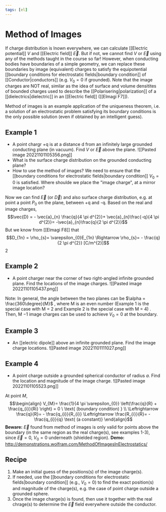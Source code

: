 ```yaml
---
tags: [el]
---
```

# Method of Images 
If charge distribution is lnown everywhere, we can calculate [[Electric potential]] $V$ and [[Electric field]] $\vec{E}$. But if not, we cannot find $V$ or $\vec{E}$ using any of the methods taught in the course so far! 
However, when conducting bodies have boundaries of a simple geometry, we can replace these boundaries by image (equivalent) charges to satisfy the equipotential [[boundary conditions for electrostatic fields|boundary condition]] of [[Conductor|conductors]] (e.g. $V_{0}= 0$ if grounded). Note that the image charges are NOT real, similar as the idea of surface and volume densitites of bounded charges used to describe the [[Polarisering|polarization]] of a [[dielectrics|dielectric]] in an [[Electric field]] ([[Elmagi F7]]).

Method of images is an example application of the uniqueness theorem, i.e. a solution of an electrostatic problem satisfying its boundary conditions is the only possible solution (even if obtained by an intelligent guess).

## Example 1 
- A point chargr +q is at a distance d from an infinitely large grounded conducting plane (in vacuum). Find $V$ or $\vec{E}$ above the plane. 
![[Pasted image 20221101105356.png]]
- What is the surface charge distribution on the grounded conducting plane?
- How to use the method of images? We need to ensure that the [[boundary conditions for electrostatic fields|boundary condition]]
$V_{0}= 0$ is satisfied. Where shoulde we place the "image charge", at a mirror image location?

Now we can find $\vec{E}$ (or $\vec{D}$) and also surface charge distribution, e.g. at point a point $P_0$ on the plane, between +q and -q.
Based on the real and image charges, $$\vec{D} = - \vec{a}_{n} \frac{q}{4 \pi d^{2}}+ \vec{a}_{n}\frac{-q}{4 \pi d^{2}}= -\vec{a}_{n}\frac{q}{2 \pi d^{2}}$$
But we know from [[Elmagi F8]] that $$D_{1n} = \rho_{s}= \varepsilon_{0}E_{1n} \Rightarrow \rho_{s}= - \frac{q}{2 \pi d^{2}} [C/m^{2}]$$2

## Example 2
- A point charger near the corner of two right-angled infinite grounded plane. Find the locations of the image charges.
![[Pasted image 20221101105437.png]]

Note: In general, the angle between the two planes can be $\alpha = \frac{360\degree}{M}$ , where M is an even number (Example 1 is the special case with M = 2 and Example 2 is the special case with M = 4) . Then, M −1 image charges can be used to achieve $V_{0}= 0$ at the boundary.

## Example 3 
- An [[electric dipole]] above an infinite grounded plane. Find the image charge locations.
![[Pasted image 20221101111027.png]]

## Example 4
- A point charge outside a grounded spherical conductor of radius $a$. Find the location and magnitude of the image charge. 
![[Pasted image 20221101105523.png]]

At point $M$, $$\begin{align} V_{M}= \frac{1}{4 \pi \varepsilon_{0}} \left(\frac{q}{R} + \frac{q_{i}}{Ri} \right) = 0 \ \text{ (boundary condition) } \\ \Leftrightarrow \frac{q}{R}= - \frac{q_{i}}{R_{i}} \Leftrightarrow \frac{R_{i}}{R}= -\frac{q_{i}}{q} \text{ (a constant)} \end{align}$$
**Beware:** $\vec{E}$ found from method of images is only valid for points above the boundary (in the same region as the real charge(s), see examples 1-3), since $\vec{E} =0, \ V_{0}=0$ underneath (shielded region).
**Demo:** http://demonstrations.wolfram.com/MethodOfImagesInElectrostatics/

## Recipe

1) Make an initial guess of the positions(s) of the image charge(s).
2) If needed, use the [[boundary conditions for electrostatic fields|boundary condition]] (e.g., $V_{0}=0$) to find the exact position(s) and magnitude of the charge(s), e.g. the case of point charge outside a grounded sphere.
3) Once the image charge(s) is found, then use it together with the real chrage(s) to determine the $\vec{E}$ field everywhere outside the conductor. 